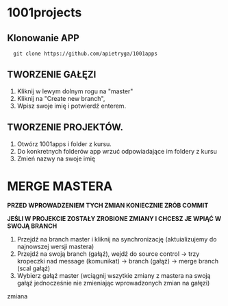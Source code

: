 # 1001projects

## Klonowanie APP
```git 
  git clone https://github.com/apietryga/1001apps
``` 

## TWORZENIE GAŁĘZI 
  1. Kliknij w lewym dolnym rogu na "master"
  2. Kliknij na "Create new branch",
  3. Wpisz swoje imię i potwierdź enterem.

## TWORZENIE PROJEKTÓW. 
  1. Otwórz 1001apps i folder z kursu.
  2. Do konkretnych folderów app wrzuć odpowiadające im foldery z kursu
  3. Zmień nazwy na swoje imię

# MERGE MASTERA
**PRZED WPROWADZENIEM TYCH ZMIAN KONIECZNIE ZRÓB COMMIT**

**JEŚLI W PROJEKCIE ZOSTAŁY ZROBIONE ZMIANY I CHCESZ JE WPIĄĆ W SWOJĄ BRANCH**
1. Przejdź na branch master i kliknij na synchronizację (aktuializujemy do najnowszej wersji mastera)
2. Przejdź na swoją branch (gałąź), wejdź do source control -> trzy kropeczki nad message (komunikat) -> branch (gałąź) -> merge branch (scal gałąź)
3. Wybierz gałąź master (wciągnij wszytkie zmiany z mastera na swoją gałąź jednocześnie nie zmieniając wprowadzonych zmian na gałęzi)  

zmiana